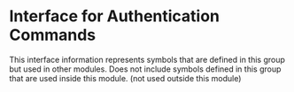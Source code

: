 
# Interface for Authentication Commands
This interface information represents symbols that are defined in this group but used in other modules.  Does not include symbols defined in this group that are used inside this module.
(not used outside this module)
